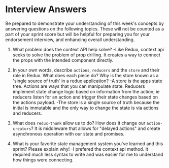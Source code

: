 # Interview Answers
Be prepared to demonstrate your understanding of this week's concepts by answering questions on the following topics. These will not be counted as a part of your sprint score but will be helpful for preparing you for your endorsement interview, and enhancing overall understanding.

1. What problem does the context API help solve?
-Like Redux, context api seeks to solve the problem of prop drilling. It creates a way to connect the props with the intended component directly.

2. In your own words, describe `actions`, `reducers` and the `store` and their role in Redux. What does each piece do? Why is the store known as a 'single source of truth' in a redux application?
-A store is the apps state tree. Actions are ways that you can manipulate state. Reducers implement state change logic based on information from the action; ie reducers listen for an action and trigger their state changes based on the actions payload.
-The store is a single source of truth because the initial is immutable and the only way to change the state is via actions and reducers.
3. What does `redux-thunk` allow us to do? How does it change our `action-creators`?
It is middleware that allows for "delayed actions" and create asynchronous operation with our state and promises.

4. What is your favorite state management system you've learned and this sprint? Please explain why!
-I prefered the context api method. It required much less syntax to write and was easier for me to understand how things were connecting. 